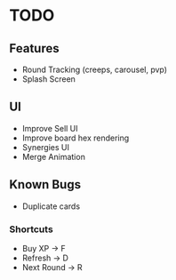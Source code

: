 # TODO

## Features

* Round Tracking (creeps, carousel, pvp)
* Splash Screen

## UI

* Improve Sell UI
* Improve board hex rendering
* Synergies UI
* Merge Animation

## Known Bugs

* Duplicate cards

### Shortcuts

* Buy XP -> F
* Refresh -> D
* Next Round -> R